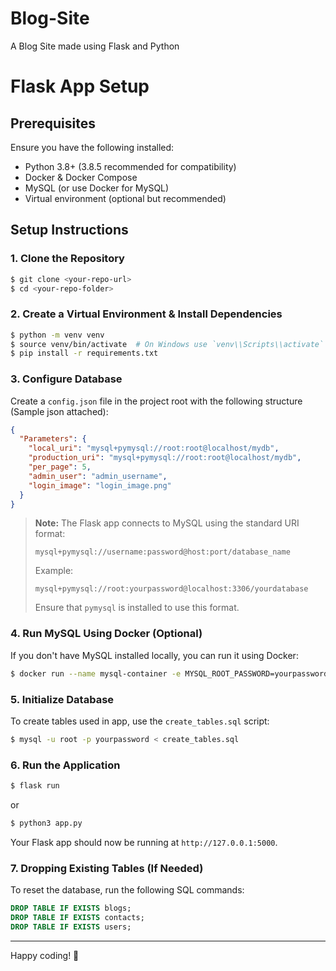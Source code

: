 # Blog-Site

A Blog Site made using Flask and Python

# Flask App Setup

## Prerequisites

Ensure you have the following installed:

- Python 3.8+ (3.8.5 recommended for compatibility)
- Docker & Docker Compose
- MySQL (or use Docker for MySQL)
- Virtual environment (optional but recommended)

## Setup Instructions

### 1. Clone the Repository

```sh
$ git clone <your-repo-url>
$ cd <your-repo-folder>
```

### 2. Create a Virtual Environment & Install Dependencies

```sh
$ python -m venv venv
$ source venv/bin/activate  # On Windows use `venv\\Scripts\\activate`
$ pip install -r requirements.txt
```

### 3. Configure Database

Create a `config.json` file in the project root with the following structure (Sample json attached):

```json
{
  "Parameters": {
    "local_uri": "mysql+pymysql://root:root@localhost/mydb",
    "production_uri": "mysql+pymysql://root:root@localhost/mydb",
    "per_page": 5,
    "admin_user": "admin_username",
    "login_image": "login_image.png"
  }
}
```

> **Note:** The Flask app connects to MySQL using the standard URI format:
>
> ```
> mysql+pymysql://username:password@host:port/database_name
> ```
>
> Example:
>
> ```
> mysql+pymysql://root:yourpassword@localhost:3306/yourdatabase
> ```
>
> Ensure that `pymysql` is installed to use this format.

### 4. Run MySQL Using Docker (Optional)

If you don't have MySQL installed locally, you can run it using Docker:

```sh
$ docker run --name mysql-container -e MYSQL_ROOT_PASSWORD=yourpassword -e MYSQL_DATABASE=yourdatabase -p 3306:3306 -d mysql:latest
```

### 5. Initialize Database

To create tables used in app, use the `create_tables.sql` script:

```sh
$ mysql -u root -p yourpassword < create_tables.sql
```

### 6. Run the Application

```sh
$ flask run
```

or

```sh
$ python3 app.py
```

Your Flask app should now be running at `http://127.0.0.1:5000`.

### 7. Dropping Existing Tables (If Needed)

To reset the database, run the following SQL commands:

```sql
DROP TABLE IF EXISTS blogs;
DROP TABLE IF EXISTS contacts;
DROP TABLE IF EXISTS users;
```

---

Happy coding! 🚀
